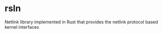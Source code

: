 # rsln

Netlink library implemented in Rust that provides the netlink protocol based kernel interfaces
